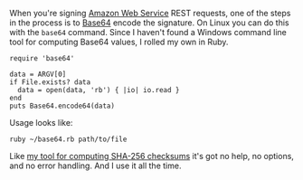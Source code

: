 <!--
title: Base64 encoding in Ruby
created: 30 April 2013 - 8:10 pm
updated: 30 April 2013 - 8:33 pm
publish: 30 April 2013
slug: base64-ruby
tags: coding, ruby
-->

When you're signing [Amazon Web Service][] REST requests, one of the steps in
the process is to [Base64][] encode the signature. On Linux you can do this with
the `base64` command. Since I haven't found a Windows command line tool for
computing Base64 values, I rolled my own in Ruby.

    require 'base64'

    data = ARGV[0]
    if File.exists? data
      data = open(data, 'rb') { |io| io.read }
    end
    puts Base64.encode64(data)

Usage looks like:

    ruby ~/base64.rb path/to/file

Like [my tool for computing SHA-256 checksums][chef-checksums] it's got no help,
no options, and no error handling. And I use it all the time.


[Amazon Web Service]: http://aws.amazon.com/ "Various (Amazon): Amazon Web Services"
[Base64]: http://en.wikipedia.org/wiki/Base64 "Various (Wikipedia): Base64"
[chef-checksums]: /2013/02/chef-checksums "Frank Mitchell: Computing Chef checksums in Ruby"

